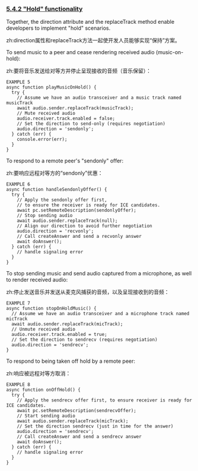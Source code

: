 ### [5.4.2 "Hold" functionality](http://w3c.github.io/webrtc-pc/#hold-functionality)

Together, the direction attribute and the replaceTrack method enable developers to implement "hold" scenarios.

zh:direction属性和replaceTrack方法一起使开发人员能够实现“保持”方案。

To send music to a peer and cease rendering received audio (music-on-hold):

zh:要将音乐发送给对等方并停止呈现接收的音频（音乐保留）：

```
EXAMPLE 5
async function playMusicOnHold() {
  try {
    // Assume we have an audio transceiver and a music track named musicTrack
    await audio.sender.replaceTrack(musicTrack);
    // Mute received audio
    audio.receiver.track.enabled = false;
    // Set the direction to send-only (requires negotiation)
    audio.direction = 'sendonly';
  } catch (err) {
    console.error(err);
  }
}
```


To respond to a remote peer's "sendonly" offer:

zh:要响应远程对等方的“sendonly”优惠：

```
EXAMPLE 6
async function handleSendonlyOffer() {
  try {
    // Apply the sendonly offer first,
    // to ensure the receiver is ready for ICE candidates.
    await pc.setRemoteDescription(sendonlyOffer);
    // Stop sending audio
    await audio.sender.replaceTrack(null);
    // Align our direction to avoid further negotiation
    audio.direction = 'recvonly';
    // Call createAnswer and send a recvonly answer
    await doAnswer();
  } catch (err) {
    // handle signaling error
  }
}
```


To stop sending music and send audio captured from a microphone, as well to render received audio:

zh:停止发送音乐并发送从麦克风捕获的音频，以及呈现接收到的音频：

```
EXAMPLE 7
async function stopOnHoldMusic() {
  // Assume we have an audio transceiver and a microphone track named micTrack
  await audio.sender.replaceTrack(micTrack);
  // Unmute received audio
  audio.receiver.track.enabled = true;
  // Set the direction to sendrecv (requires negotiation)
  audio.direction = 'sendrecv';
}
```


To respond to being taken off hold by a remote peer:

zh:响应被远程对等方取消：

```
EXAMPLE 8
async function onOffHold() {
  try {
    // Apply the sendrecv offer first, to ensure receiver is ready for ICE candidates.
    await pc.setRemoteDescription(sendrecvOffer);
    // Start sending audio
    await audio.sender.replaceTrack(micTrack);
    // Set the direction sendrecv (just in time for the answer)
    audio.direction = 'sendrecv';
    // Call createAnswer and send a sendrecv answer
    await doAnswer();
  } catch (err) {
    // handle signaling error
  }
}
```